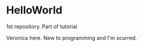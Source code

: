 # HelloWorld
1st repository.  Part of tutorial

Veronica here.  New to programming and I'm scurred.
